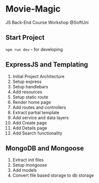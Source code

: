 # Movie-Magic
JS Back-End Course Workshop @SoftUni

## Start Project
`npm run dev` - for developing

## ExpressJS and Templating
1. Initial Project Architecture
2. Setup express
3. Setup handlebars
4. Add resources
5. Setup static route
6. Render home page
7. Add routes and controllers
8. Extract partial template
9. Add service and data layers
10. Add Create page
11. Add Details page
12. Add Search functionality

## MongoDB and Mongoose
1. Extract init files
2. Setup mongoose
3. Add models
4. Convert file based storage to db storage